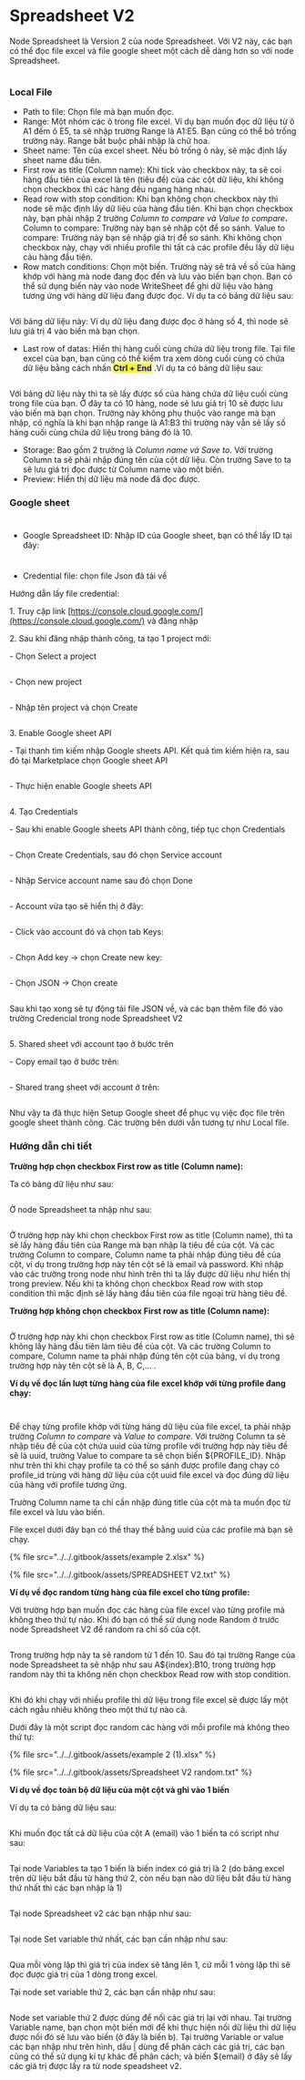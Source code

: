# Spreadsheet V2

Node Spreadsheet là Version 2 của node Spreadsheet. Với V2 này, các bạn có thể đọc file excel và file google sheet một cách dễ dàng hơn so với node Spreadsheet.

<figure><img src="../../.gitbook/assets/image (2) (1) (1) (1) (1).png" alt=""><figcaption></figcaption></figure>

### Local File

* Path to file: Chọn file mà bạn muốn đọc.
* Range: Một nhóm các ô trong file excel. Ví dụ bạn muốn đọc dữ liệu từ ô A1 đếm ô E5, ta sẽ nhập trường Range là A1:E5. Bạn cũng có thể bỏ trống trường này. Range bắt buộc phải nhập là chữ hoa.
* Sheet name: Tên của excel sheet. Nếu bỏ trống ô này, sẽ mặc định lấy sheet name đầu tiên.
* First row as title (Column name): Khi tick vào checkbox này, ta sẽ coi hàng đầu tiên của excel là tên (tiêu đề) của các cột dữ liệu, khi không chọn checkbox thì các hàng đều ngang hàng nhau.
* Read row with stop condition: Khi bạn không chọn checkbox này thì node sẽ mặc định lấy dữ liệu của hàng đầu tiên. Khi bạn chọn checkbox này, bạn phải nhập 2 trường _Column to compare và Value to compare_**.** Column to compare: Trường này bạn sẽ nhập cột để so sánh. Value to compare: Trường này bạn sẽ nhập giá trị để so sánh. Khi không chọn checkbox này, chạy với nhiều profile thì tất cả các profile đều lấy dữ liệu cảu hàng đầu tiên.&#x20;
* Row match conditions: Chọn một biến. Trường này sẽ trả về số của hàng khớp với hàng mà node đang đọc đến và lưu vào biến bạn chọn. Bạn có thể sử dụng biến này vào node WriteSheet để ghi dữ liệu vào hàng tương ứng với hàng dữ liệu đang được đọc.  Ví dụ ta có bảng dữ liệu sau:

<figure><img src="../../.gitbook/assets/image (1) (1) (1) (1) (1) (1) (1) (1) (1) (1) (1) (1) (1) (1) (1) (1) (1) (1) (1) (1) (1) (1) (1) (1) (1) (1) (1) (1).png" alt=""><figcaption></figcaption></figure>

&#x20;        Với bảng dữ liệu này: Ví dụ dữ liệu đang được đọc ở hàng số 4, thì node sẽ lưu giá trị 4 vào biến mà bạn chọn.

* Last row of datas: Hiển thị hàng cuối cùng chứa dữ liệu trong file. Tại file excel của bạn, bạn cũng có thể kiểm tra xem dòng cuối cùng có chứa dữ liệu bằng cách nhấn <mark style="color:blue;">**Ctrl + End**</mark> .Ví dụ ta có bảng dữ liệu sau:

<figure><img src="../../.gitbook/assets/image (2) (1) (1) (1) (1) (1) (1) (1) (1) (1) (1) (1) (1) (1) (1) (1).png" alt=""><figcaption></figcaption></figure>

&#x20;             Với bảng dữ liệu này thì ta sẽ lấy được số của hàng chứa dữ liệu cuối cùng trong file của bạn. Ở đây ta có 10 hàng, node sẽ lưu giá trị 10 sẽ được lưu vào biến mà bạn chọn. Trường này không phụ thuộc vào range mà bạn nhập, có nghĩa là khi bạn nhập range là A1:B3 thì trường này vẫn sẽ lấy số hàng cuối cùng chứa dữ liệu trong bảng đó là 10.

* Storage: Bao gồm 2 trường là _Column name và Save to._ Với trường Column ta sẽ phải nhập đúng tên của cột dữ liệu. Còn trường Save to ta sẽ lưu giá trị đọc được từ Column name vào một biến.
* Preview: Hiển thị dữ liệu mà node đã đọc được.



### Google sheet&#x20;

<figure><img src="../../.gitbook/assets/image (1) (1) (1) (1) (1) (1) (1) (1) (1).png" alt=""><figcaption></figcaption></figure>

###

* Google Spreadsheet ID: Nhập ID của Google sheet, bạn có thể lấy ID tại đây:&#x20;

<figure><img src="../../.gitbook/assets/image (5) (1) (1) (1).png" alt=""><figcaption></figcaption></figure>

###

* Credential file: chọn file Json đã tải về

Hướng dẫn lấy file credential:

1\.      Truy cập link [https://console.cloud.google.com/](https://console.cloud.google.com/)  và đăng nhập

2\.      Sau khi đăng nhập thành công, ta tạo 1 project mới:

\-        Chọn Select a project

<figure><img src="../../.gitbook/assets/image (6) (1) (1) (1).png" alt=""><figcaption></figcaption></figure>

&#x20;

\-        Chọn new project

<figure><img src="../../.gitbook/assets/image (7) (1) (1) (1).png" alt=""><figcaption></figcaption></figure>

\-        Nhập tên project và chọn Create

<figure><img src="../../.gitbook/assets/image (8) (1) (1) (1).png" alt=""><figcaption></figcaption></figure>

3\.      Enable Google sheet API

\-        Tại thanh tìm kiếm nhập Google sheets API. Kết quả tìm kiếm hiện ra, sau đó tại Marketplace chọn Google sheet API

<figure><img src="../../.gitbook/assets/image (9) (1) (1) (1).png" alt=""><figcaption></figcaption></figure>

\-        Thực hiện enable Google sheets API

<figure><img src="../../.gitbook/assets/image (10) (1) (1) (1).png" alt=""><figcaption></figcaption></figure>

&#x20;

4\.      Tạo Credentials

\-        Sau khi enable Google sheets API thành công, tiếp tục chọn Credentials

<figure><img src="../../.gitbook/assets/image (11) (1).png" alt=""><figcaption></figcaption></figure>

&#x20;

\-        Chọn Create Credentials, sau đó chọn Service account

<figure><img src="../../.gitbook/assets/image (12) (1).png" alt=""><figcaption></figcaption></figure>

\-        Nhập Service account name sau đó chọn Done

<figure><img src="../../.gitbook/assets/image (13) (1).png" alt=""><figcaption></figcaption></figure>

\-        Account vừa tạo sẽ hiển thị ở đây:

<figure><img src="../../.gitbook/assets/image (14) (1).png" alt=""><figcaption></figcaption></figure>

\-        Click vào account đó và chọn tab Keys:

<figure><img src="../../.gitbook/assets/image (15) (1).png" alt=""><figcaption></figcaption></figure>

&#x20;

\-        Chọn Add key -> chọn Create new key:

<figure><img src="../../.gitbook/assets/image (16) (1).png" alt=""><figcaption></figcaption></figure>

&#x20;

\-        Chọn JSON -> Chọn create

<figure><img src="../../.gitbook/assets/image (17).png" alt=""><figcaption></figcaption></figure>

&#x20;

Sau khi tạo xong sẽ tự động tải file JSON về, và các bạn thêm file đó vào trường Credencial trong node Spreadsheet V2

<figure><img src="../../.gitbook/assets/image (18).png" alt=""><figcaption></figcaption></figure>

5\.      Shared sheet với account tạo ở bước trên

\-        Copy email tạo ở bước trên:

<figure><img src="../../.gitbook/assets/image (19).png" alt=""><figcaption></figcaption></figure>

&#x20;

\-        Shared trang sheet với account ở trên:

<figure><img src="../../.gitbook/assets/image (20).png" alt=""><figcaption></figcaption></figure>

&#x20;

Như vậy ta đã thực hiện Setup Google sheet để phục vụ việc đọc file trên google sheet thành công. Các trường bên dưới vẫn tương tự như Local file.

### Hướng dẫn chi tiết&#x20;

**Trường hợp chọn checkbox First row as title (Column name):**

Ta có bảng dữ liệu như sau:

<figure><img src="../../.gitbook/assets/image (28).png" alt=""><figcaption></figcaption></figure>

Ở node Spreadsheet ta nhập như sau:

<figure><img src="../../.gitbook/assets/image (2) (1) (1) (1) (1) (1) (1) (1) (1) (1) (1) (1) (1) (1) (1) (1) (1).png" alt=""><figcaption></figcaption></figure>

Ở trường hợp này khi chọn checkbox First row as title (Column name), thì ta sẽ lấy hàng đầu tiên của Range mà bạn nhập là tiêu đề của cột. Và các trường Column to compare, Column name ta phải nhập đúng tiêu đề của cột, ví dụ trong trường hợp này tên cột sẽ là email và password. Khi nhập vào các trường trong node như hình trên thì ta lấy được dữ liệu như hiển thị trong preview. Nếu khi ta không chọn checkbox Read row with stop condition thì mặc định sẽ lấy hàng đầu tiên của file ngoại trừ hàng tiêu đề.

**Trường hợp không chọn checkbox First row as title (Column name):**

<figure><img src="../../.gitbook/assets/image (30).png" alt=""><figcaption></figcaption></figure>

Ở trường hợp này khi chọn checkbox First row as title (Column name), thì sẽ không lấy hàng đầu tiên làm tiêu đề của cột. Và các trường Column to compare, Column name ta phải nhập đúng tên cột của bảng, ví dụ trong trường hợp này tên cột sẽ là A, B, C,... .&#x20;

**Ví dụ về đọc lần lượt từng hàng của file excel khớp với từng profile đang chạy:**

<figure><img src="../../.gitbook/assets/image (3) (1) (1) (1) (1) (1) (1) (1) (1) (1).png" alt=""><figcaption></figcaption></figure>

<figure><img src="../../.gitbook/assets/image (3) (1) (1) (1) (1) (1) (1) (1) (1).png" alt=""><figcaption></figcaption></figure>

Để chạy từng profile khớp với từng hàng dữ liệu của file excel, ta phải nhập trường _Column to compare_ và _Value to compare._ Với trường Column ta sẽ nhập tiêu đề của cột chứa uuid của từng profile với trường hợp này tiêu đề sẽ là uuid, trường Value to compare ta sẽ chọn biến ${PROFILE\_ID}. Nhập như trên thì khi chạy profile ta có thể so sánh được profile đang chạy có profile\_id trùng với hàng dữ liệu của cột uuid file excel và đọc đúng dữ liệu của hàng với profile tương ứng. &#x20;

Trường Column name ta chỉ cần nhập đúng title của cột mà ta muốn đọc từ file excel và lưu vào biến.



File excel dưới đây bạn có thể thay thế bằng uuid của các profile mà bạn sẽ chạy.

{% file src="../../.gitbook/assets/example 2.xlsx" %}

{% file src="../../.gitbook/assets/SPREADSHEET V2.txt" %}

**Ví dụ về đọc random từng hàng của file excel cho từng profile:**&#x20;

Với trường hợp bạn muốn đọc các hàng của file excel vào từng profile mà không theo thứ tự nào. Khi đó bạn có thể sử dụng node Random ở trước node Spreadsheet V2 để random ra chỉ số của cột.&#x20;

<figure><img src="../../.gitbook/assets/image (1) (2).png" alt=""><figcaption></figcaption></figure>

Trong trường hợp này ta sẽ random từ 1 đến 10. Sau đó tại trường Range của node Spreadsheet ta sẽ nhập như sau  A${index}:B10, trong trường hợp random này thì ta không nên chọn checkbox Read row with stop condition.&#x20;

<figure><img src="../../.gitbook/assets/image (51).png" alt=""><figcaption></figcaption></figure>

Khi đó khi chạy với nhiều profile thì dữ liệu trong file excel sẽ được lấy một cách ngẫu nhiêu không theo một thứ tự nào cả.

Dưới đây là một script đọc random các hàng với mỗi profile mà không theo thứ tự:

{% file src="../../.gitbook/assets/example 2 (1).xlsx" %}

{% file src="../../.gitbook/assets/Spreadsheet V2 random.txt" %}

**Ví dụ về đọc toàn bộ dữ liệu của một cột và ghi vào 1 biến**

Ví dụ ta có bảng dữ liệu sau:

<figure><img src="../../.gitbook/assets/image (2) (1) (1) (1).png" alt=""><figcaption></figcaption></figure>

Khi muốn đọc tất cả dữ liệu của cột A (email) vào 1 biến ta có script như sau:

<figure><img src="../../.gitbook/assets/image (7) (1) (1).png" alt=""><figcaption></figcaption></figure>

Tại node Variables ta tạo 1 biến là biến index có giá trị là 2 (do bảng excel trên dữ liệu bắt đầu từ hàng thứ 2, còn nếu bạn nào dữ liệu bắt đầu từ hàng thứ nhất thì các bạn nhập là 1)

<figure><img src="../../.gitbook/assets/image (4) (1) (1).png" alt=""><figcaption></figcaption></figure>

Tại node Spreadsheet v2 các bạn nhập như sau:

<figure><img src="../../.gitbook/assets/image (5) (1) (1).png" alt=""><figcaption></figcaption></figure>

Tại node Set variable thứ nhất, các bạn cần nhập như sau:

<figure><img src="../../.gitbook/assets/image (8) (1) (1).png" alt=""><figcaption></figcaption></figure>

Qua mỗi vòng lặp thì giá trị của index sẽ tăng lên 1, cứ mỗi 1 vòng lặp thì sẽ đọc được giá trị của 1 dòng trong excel.



Tại node set variable thứ 2, các bạn cần nhập như sau:

<figure><img src="../../.gitbook/assets/image (9) (1) (1).png" alt=""><figcaption></figcaption></figure>

Node set variable thứ 2 được dùng để nối các giá trị lại với nhau. Tại trường Variable name, bạn chọn một biến mới để khi thực hiện nối dữ liệu thì dữ liệu được nối đó sẽ lưu vào biến (ở đây là biến b). Tại trường Variable or value các bạn nhập như trên hình, dấu | dùng để phân cách các giá trị, các bạn cũng có thể sử dụng kí tự khác để phân cách; và biến ${email} ở đây sẽ lấy các giá trị được lấy ra từ node speadsheet v2.


